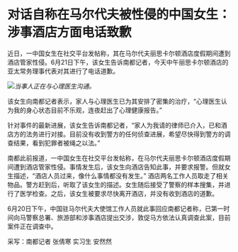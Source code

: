

# 对话自称在马尔代夫被性侵的中国女生：涉事酒店方面电话致歉

近日，一中国女生在社交平台发帖称，其在马尔代夫丽思卡尔顿酒店度假期间遭到酒店管家性侵。6月21日下午，该女生告诉南都记者，今天中午丽思卡尔顿酒店的亚太常务理事代表对其进行了电话道歉。

![](https://inews.gtimg.com/om_bt/OZLS0wl7iriA0GXjrr4mS5QgiQf-svc-Jy4lLcQLglSCsAA/1000)_当事人正在与心理医生沟通。_

该女生向南都记者表示，家人与心理医生已为其安排了密集的治疗，“心理医生认为我的身心状态目前不乐观，连夜赶出了心理健康报告。”

针对事件的最新进展，该女生告诉南都记者，“家人为我请的律师已介入，已和酒店方的法务进行对接。目前没有收到警方的任何侦查进展，希望尽快得到警方的调查结果，看到犯罪者被绳之以法。”

南都此前报道，一中国女生在社交平台发帖称，在马尔代夫丽思卡尔顿酒店度假期间遭到酒店管家性侵。事情发生后，该女生向酒店告知此事，并要求报警。但就女生描述，“酒店人员过来，像什么事情都没有发生。”
酒店两名工作人员取走了相关物品。警方赶到后，听取了该女生的描述。女生随后接受了警察的样本搜集，并进行了医学检查。之后，该女生被要求尽快离开酒店，并没有收到酒店的道歉。

6月20日下午，中国驻马尔代夫大使馆工作人员就此事回应南都记者称，已第一时间向马警察总署、旅游部和涉事酒店提出交涉，敦促马方依法认真调查此案，目前案件正在调查中。

采写：南都记者 张倩寒 实习生 安然然

